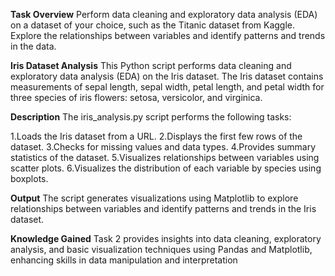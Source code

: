 **Task Overview**
Perform data cleaning and exploratory data analysis (EDA) on a dataset of your choice, such as the Titanic dataset from Kaggle. 
Explore the relationships between variables and identify patterns and trends in the data.

**Iris Dataset Analysis**
This Python script performs data cleaning and exploratory data analysis (EDA) on the Iris dataset. 
The Iris dataset contains measurements of sepal length, sepal width, petal length, and petal width for three species of iris flowers: setosa, versicolor, and virginica.

**Description**
The iris_analysis.py script performs the following tasks:

1.Loads the Iris dataset from a URL.
2.Displays the first few rows of the dataset.
3.Checks for missing values and data types.
4.Provides summary statistics of the dataset.
5.Visualizes relationships between variables using scatter plots.
6.Visualizes the distribution of each variable by species using boxplots.

**Output**
The script generates visualizations using Matplotlib to explore relationships between variables and identify patterns and trends in the Iris dataset.

**Knowledge Gained**
Task 2 provides insights into data cleaning, exploratory analysis, and basic visualization techniques using Pandas and Matplotlib, enhancing skills in data manipulation and interpretation
